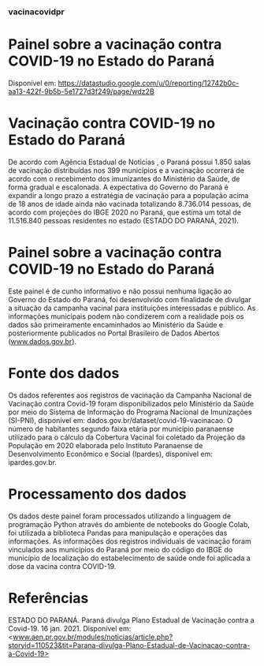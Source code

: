 ### vacinacovidpr

# Painel sobre a vacinação contra COVID-19 no Estado do Paraná

Disponível em: https://datastudio.google.com/u/0/reporting/12742b0c-aa13-422f-9b5b-5e1727d3f249/page/wdz2B

# Vacinação contra COVID-19 no Estado do Paraná
De acordo com Agência Estadual de Noticias , o Paraná possui 1.850 salas de vacinação distribuídas nos 399 municípios e a vacinação ocorrerá de acordo com o recebimento dos imunizantes do Ministério da Saúde, de forma gradual e escalonada. A expectativa do Governo do Paraná é expandir a longo prazo a estratégia de vacinação para a população acima de 18 anos de idade ainda não vacinada totalizando 8.736.014 pessoas, de acordo com projeções do IBGE 2020 no Paraná, que estima um total de 11.516.840 pessoas residentes no estado (ESTADO DO PARANÁ, 2021).

# Painel sobre a vacinação contra COVID-19 no Estado do Paraná
Este painel é de cunho informativo e não possui nenhuma ligação ao Governo do Estado do Paraná, foi desenvolvido com finalidade de divulgar a situação da campanha vacinal para instituições interessadas e público. As informações municipais podem não condizerem com a realidade pois os dados são primeiramente encaminhados ao Ministério da Saúde e posteriormente publicados no Portal Brasileiro de Dados Abertos (www.dados.gov.br).

# Fonte dos dados
Os dados referentes aos registros de vacinação da Campanha Nacional de Vacinação contra Covid-19 foram disponibilizados pelo Ministério da Saúde por meio do Sistema de Informação do Programa Nacional de Imunizações (SI-PNI), disponível em: dados.gov.br/dataset/covid-19-vacinacao.
O número de habitantes segundo faixa etária por município paranaense utilizado para o cálculo da Cobertura Vacinal foi coletado da Projeção da População em 2020 elaborada pelo Instituto Paranaense de Desenvolvimento Econômico e Social (Ipardes), disponível em: ipardes.gov.br.

# Processamento dos dados
Os dados deste painel foram processados utilizando a linguagem de programação Python através do ambiente de notebooks do Google Colab, foi utilizada a biblioteca Pandas para manipulação e operações das informações. As informações dos registros individuais de vacinação foram vinculados aos municípios do Paraná por meio do código do IBGE do município de localização do estabelecimento de saúde onde foi aplicada a dose da vacina contra COVID-19.

# Referências
ESTADO DO PARANÁ. Paraná divulga Plano Estadual de Vacinação contra a Covid-19. 16 jan. 2021. Disponível em: <www.aen.pr.gov.br/modules/noticias/article.php?storyid=110523&tit=Parana-divulga-Plano-Estadual-de-Vacinacao-contra-a-Covid-19>
